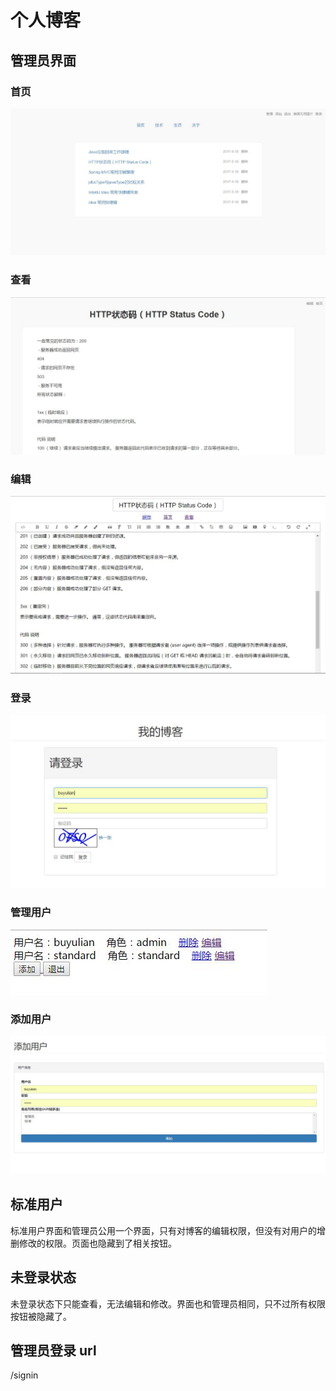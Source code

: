 # 个人博客

## 管理员界面

### 首页

<img src="/img/adminindex.jpg" width="1200"/>



###  查看

![error](/img/adminseeBlog.jpg)



### 编辑

![error](/img/admintext.jpg)



### 登录

![error](/img/signin.jpg)



### 管理用户

![error](/img/showuser.jpg)



### 添加用户

![error](/img/adduser.jpg)



## 标准用户

标准用户界面和管理员公用一个界面，只有对博客的编辑权限，但没有对用户的增删修改的权限。页面也隐藏到了相关按钮。

## 未登录状态

未登录状态下只能查看，无法编辑和修改。界面也和管理员相同，只不过所有权限按钮被隐藏了。

## 管理员登录 url
/signin








